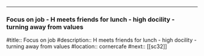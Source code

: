 ---
### Focus on job - H meets friends for lunch - high docility - turning away from values

#title:: Focus on job
#description:: H meets friends for lunch - high docility - turning away from values
#location:: cornercafe
#next:: [[sc32]]

